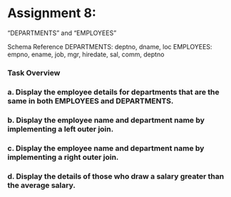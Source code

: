 # Assignment 8:

“DEPARTMENTS” and “EMPLOYEES”

Schema Reference
DEPARTMENTS: deptno, dname, loc
EMPLOYEES: empno, ename, job, mgr, hiredate, sal, comm, deptno

### Task Overview

### a. Display the employee details for departments that are the same in both EMPLOYEES and DEPARTMENTS.


### b. Display the employee name and department name by implementing a left outer join.


### c. Display the employee name and department name by implementing a right outer join.


### d. Display the details of those who draw a salary greater than the average salary.
